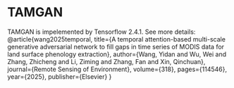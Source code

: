 # TAMGAN
TAMGAN is impelemented by Tensorflow 2.4.1.
See more details:
@article{wang2025temporal,
  title={A temporal attention-based multi-scale generative adversarial network to fill gaps in time series of MODIS data for land surface phenology extraction},
  author={Wang, Yidan and Wu, Wei and Zhang, Zhicheng and Li, Ziming and Zhang, Fan and Xin, Qinchuan},
  journal={Remote Sensing of Environment},
  volume={318},
  pages={114546},
  year={2025},
  publisher={Elsevier}
}
